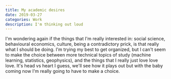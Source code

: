 ```yaml
---
title: My academic desires
date: 2019-03-27
categories: Work
description: I'm thinking out loud
---
```


I'm wondering again if the things that I'm really interested in: social science, behavioural economics, culture, being
a contradictory prick, is that really what I should be doing. I'm trying my best to get organized, but I can't seem
to make the choice between more technical topics of study (machine learning, statistics, geophysics), and the
things that I really just love love love. It's head vs heart I guess, we'll see how it plays out but with the
baby coming now I'm really going to have to make a choice. 
